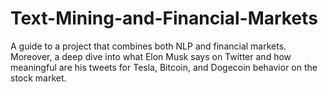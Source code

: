 # Text-Mining-and-Financial-Markets
A guide to a project that combines both NLP and financial markets. Moreover, a deep dive into what Elon Musk says on Twitter and how meaningful are his tweets for Tesla, Bitcoin, and Dogecoin behavior on the stock market.
